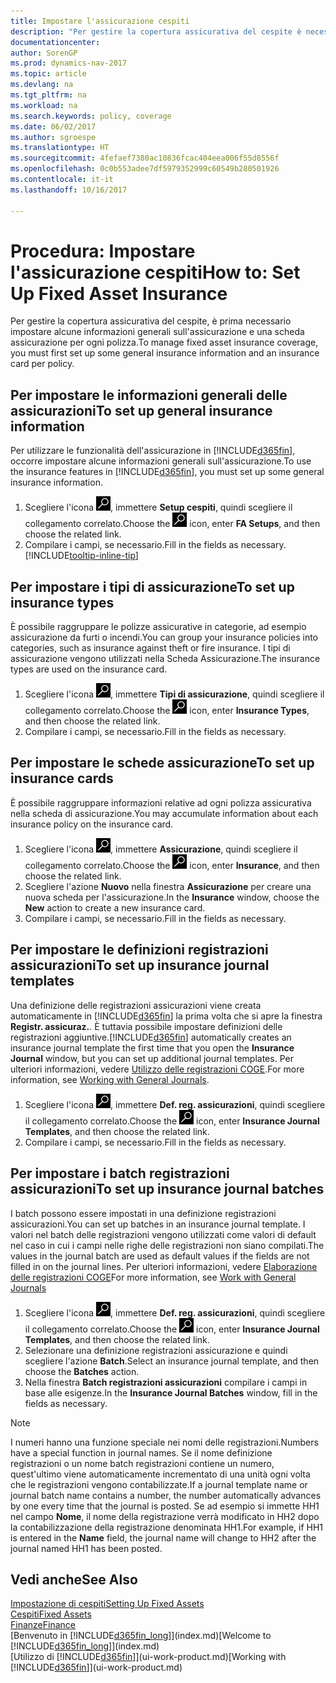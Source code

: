 ```yaml
---
title: Impostare l'assicurazione cespiti
description: "Per gestire la copertura assicurativa del cespite è necessario impostare le informazioni generali sull'assicurazione e una scheda assicurazione."
documentationcenter: 
author: SorenGP
ms.prod: dynamics-nav-2017
ms.topic: article
ms.devlang: na
ms.tgt_pltfrm: na
ms.workload: na
ms.search.keywords: policy, coverage
ms.date: 06/02/2017
ms.author: sgroespe
ms.translationtype: HT
ms.sourcegitcommit: 4fefaef7380ac10836fcac404eea006f55d8556f
ms.openlocfilehash: 0c0b553adee7df5979352999c60549b280501926
ms.contentlocale: it-it
ms.lasthandoff: 10/16/2017

---
```

# <a name="how-to-set-up-fixed-asset-insurance"></a><span data-ttu-id="c2ebd-103">Procedura: Impostare l'assicurazione cespiti</span><span class="sxs-lookup"><span data-stu-id="c2ebd-103">How to: Set Up Fixed Asset Insurance</span></span>
<span data-ttu-id="c2ebd-104">Per gestire la copertura assicurativa del cespite, è prima necessario impostare alcune informazioni generali sull'assicurazione e una scheda assicurazione per ogni polizza.</span><span class="sxs-lookup"><span data-stu-id="c2ebd-104">To manage fixed asset insurance coverage, you must first set up some general insurance information and an insurance card per policy.</span></span>

## <a name="to-set-up-general-insurance-information"></a><span data-ttu-id="c2ebd-105">Per impostare le informazioni generali delle assicurazioni</span><span class="sxs-lookup"><span data-stu-id="c2ebd-105">To set up general insurance information</span></span>
<span data-ttu-id="c2ebd-106">Per utilizzare le funzionalità dell'assicurazione in [!INCLUDE[d365fin](includes/d365fin_md.md)], occorre impostare alcune informazioni generali sull'assicurazione.</span><span class="sxs-lookup"><span data-stu-id="c2ebd-106">To use the insurance features in [!INCLUDE[d365fin](includes/d365fin_md.md)], you must set up some general insurance information.</span></span>  

1. <span data-ttu-id="c2ebd-107">Scegliere l'icona ![Cerca pagina o report](media/ui-search/search_small.png "icona Cerca pagina o report"), immettere **Setup cespiti**, quindi scegliere il collegamento correlato.</span><span class="sxs-lookup"><span data-stu-id="c2ebd-107">Choose the ![Search for Page or Report](media/ui-search/search_small.png "Search for Page or Report icon") icon, enter **FA Setups**, and then choose the related link.</span></span>  
2. <span data-ttu-id="c2ebd-108">Compilare i campi, se necessario.</span><span class="sxs-lookup"><span data-stu-id="c2ebd-108">Fill in the fields as necessary.</span></span> [!INCLUDE[tooltip-inline-tip](includes/tooltip-inline-tip_md.md)]  

## <a name="to-set-up-insurance-types"></a><span data-ttu-id="c2ebd-109">Per impostare i tipi di assicurazione</span><span class="sxs-lookup"><span data-stu-id="c2ebd-109">To set up insurance types</span></span>
<span data-ttu-id="c2ebd-110">È possibile raggruppare le polizze assicurative in categorie, ad esempio assicurazione da furti o incendi.</span><span class="sxs-lookup"><span data-stu-id="c2ebd-110">You can group your insurance policies into categories, such as insurance against theft or fire insurance.</span></span> <span data-ttu-id="c2ebd-111">I tipi di assicurazione vengono utilizzati nella Scheda Assicurazione.</span><span class="sxs-lookup"><span data-stu-id="c2ebd-111">The insurance types are used on the insurance card.</span></span>

1. <span data-ttu-id="c2ebd-112">Scegliere l'icona ![Cerca pagina o report](media/ui-search/search_small.png "icona Cerca pagina o report"), immettere **Tipi di assicurazione**, quindi scegliere il collegamento correlato.</span><span class="sxs-lookup"><span data-stu-id="c2ebd-112">Choose the ![Search for Page or Report](media/ui-search/search_small.png "Search for Page or Report icon") icon, enter **Insurance Types**, and then choose the related link.</span></span>  
2. <span data-ttu-id="c2ebd-113">Compilare i campi, se necessario.</span><span class="sxs-lookup"><span data-stu-id="c2ebd-113">Fill in the fields as necessary.</span></span>

## <a name="to-set-up-insurance-cards"></a><span data-ttu-id="c2ebd-114">Per impostare le schede assicurazione</span><span class="sxs-lookup"><span data-stu-id="c2ebd-114">To set up insurance cards</span></span>
<span data-ttu-id="c2ebd-115">È possibile raggruppare informazioni relative ad ogni polizza assicurativa nella scheda di assicurazione.</span><span class="sxs-lookup"><span data-stu-id="c2ebd-115">You may accumulate information about each insurance policy on the insurance card.</span></span>  

1. <span data-ttu-id="c2ebd-116">Scegliere l'icona ![Cerca pagina o report](media/ui-search/search_small.png "icona Cerca pagina o report"), immettere **Assicurazione**, quindi scegliere il collegamento correlato.</span><span class="sxs-lookup"><span data-stu-id="c2ebd-116">Choose the ![Search for Page or Report](media/ui-search/search_small.png "Search for Page or Report icon") icon, enter **Insurance**, and then choose the related link.</span></span>  
2. <span data-ttu-id="c2ebd-117">Scegliere l'azione **Nuovo** nella finestra **Assicurazione** per creare una nuova scheda per l'assicurazione.</span><span class="sxs-lookup"><span data-stu-id="c2ebd-117">In the **Insurance** window, choose the **New** action to create a  new insurance card.</span></span>  
3. <span data-ttu-id="c2ebd-118">Compilare i campi, se necessario.</span><span class="sxs-lookup"><span data-stu-id="c2ebd-118">Fill in the fields as necessary.</span></span>

## <a name="to-set-up-insurance-journal-templates"></a><span data-ttu-id="c2ebd-119">Per impostare le definizioni registrazioni assicurazioni</span><span class="sxs-lookup"><span data-stu-id="c2ebd-119">To set up insurance journal templates</span></span>
<span data-ttu-id="c2ebd-120">Una definizione delle registrazioni assicurazioni viene creata automaticamente in [!INCLUDE[d365fin](includes/d365fin_md.md)] la prima volta che si apre la finestra **Registr. assicuraz.**. È tuttavia possibile impostare definizioni delle registrazioni aggiuntive.</span><span class="sxs-lookup"><span data-stu-id="c2ebd-120">[!INCLUDE[d365fin](includes/d365fin_md.md)] automatically creates an insurance journal template the first time that you open the **Insurance Journal** window, but you can set up additional journal templates.</span></span> <span data-ttu-id="c2ebd-121">Per ulteriori informazioni, vedere [Utilizzo delle registrazioni COGE](ui-work-general-journals.md).</span><span class="sxs-lookup"><span data-stu-id="c2ebd-121">For more information, see [Working with General Journals](ui-work-general-journals.md).</span></span>  

1. <span data-ttu-id="c2ebd-122">Scegliere l'icona ![Cerca pagina o report](media/ui-search/search_small.png "icona Cerca pagina o report"), immettere **Def. reg. assicurazioni**, quindi scegliere il collegamento correlato.</span><span class="sxs-lookup"><span data-stu-id="c2ebd-122">Choose the ![Search for Page or Report](media/ui-search/search_small.png "Search for Page or Report icon") icon, enter **Insurance Journal Templates**, and then choose the related link.</span></span>  
2. <span data-ttu-id="c2ebd-123">Compilare i campi, se necessario.</span><span class="sxs-lookup"><span data-stu-id="c2ebd-123">Fill in the fields as necessary.</span></span>

## <a name="to-set-up-insurance-journal-batches"></a><span data-ttu-id="c2ebd-124">Per impostare i batch registrazioni assicurazioni</span><span class="sxs-lookup"><span data-stu-id="c2ebd-124">To set up insurance journal batches</span></span>
<span data-ttu-id="c2ebd-125">I batch possono essere impostati in una definizione registrazioni assicurazioni.</span><span class="sxs-lookup"><span data-stu-id="c2ebd-125">You can set up batches in an insurance journal template.</span></span> <span data-ttu-id="c2ebd-126">I valori nel batch delle registrazioni vengono utilizzati come valori di default nel caso in cui i campi nelle righe delle registrazioni non siano compilati.</span><span class="sxs-lookup"><span data-stu-id="c2ebd-126">The values in the journal batch are used as default values if the fields are not filled in on the journal lines.</span></span> <span data-ttu-id="c2ebd-127">Per ulteriori informazioni, vedere [Elaborazione delle registrazioni COGE](ui-work-general-journals.md)</span><span class="sxs-lookup"><span data-stu-id="c2ebd-127">For more information, see [Work with General Journals](ui-work-general-journals.md)</span></span>  

1. <span data-ttu-id="c2ebd-128">Scegliere l'icona ![Cerca pagina o report](media/ui-search/search_small.png "icona Cerca pagina o report"), immettere **Def. reg. assicurazioni**, quindi scegliere il collegamento correlato.</span><span class="sxs-lookup"><span data-stu-id="c2ebd-128">Choose the ![Search for Page or Report](media/ui-search/search_small.png "Search for Page or Report icon") icon, enter **Insurance Journal Templates**, and then choose the related link.</span></span>  
2. <span data-ttu-id="c2ebd-129">Selezionare una definizione registrazioni assicurazione e quindi scegliere l'azione **Batch**.</span><span class="sxs-lookup"><span data-stu-id="c2ebd-129">Select an insurance journal template, and then choose the **Batches** action.</span></span>
3. <span data-ttu-id="c2ebd-130">Nella finestra **Batch registrazioni assicurazioni** compilare i campi in base alle esigenze.</span><span class="sxs-lookup"><span data-stu-id="c2ebd-130">In the **Insurance Journal Batches** window, fill in the fields as necessary.</span></span>

> [!NOTE]  
>   <span data-ttu-id="c2ebd-131">I numeri hanno una funzione speciale nei nomi delle registrazioni.</span><span class="sxs-lookup"><span data-stu-id="c2ebd-131">Numbers have a special function in journal names.</span></span> <span data-ttu-id="c2ebd-132">Se il nome definizione registrazioni o un nome batch registrazioni contiene un numero, quest'ultimo viene automaticamente incrementato di una unità ogni volta che le registrazioni vengono contabilizzate.</span><span class="sxs-lookup"><span data-stu-id="c2ebd-132">If a journal template name or journal batch name contains a number, the number automatically advances by one every time that the journal is posted.</span></span> <span data-ttu-id="c2ebd-133">Se ad esempio si immette HH1 nel campo **Nome**, il nome della registrazione verrà modificato in HH2 dopo la contabilizzazione della registrazione denominata HH1.</span><span class="sxs-lookup"><span data-stu-id="c2ebd-133">For example, if HH1 is entered in the **Name** field, the journal name will change to HH2 after the journal named HH1 has been posted.</span></span>

## <a name="see-also"></a><span data-ttu-id="c2ebd-134">Vedi anche</span><span class="sxs-lookup"><span data-stu-id="c2ebd-134">See Also</span></span>
[<span data-ttu-id="c2ebd-135">Impostazione di cespiti</span><span class="sxs-lookup"><span data-stu-id="c2ebd-135">Setting Up Fixed Assets</span></span>](fa-setup.md)  
[<span data-ttu-id="c2ebd-136">Cespiti</span><span class="sxs-lookup"><span data-stu-id="c2ebd-136">Fixed Assets</span></span>](fa-manage.md)  
[<span data-ttu-id="c2ebd-137">Finanze</span><span class="sxs-lookup"><span data-stu-id="c2ebd-137">Finance</span></span>](finance.md)  
<span data-ttu-id="c2ebd-138">[Benvenuto in [!INCLUDE[d365fin_long](includes/d365fin_long_md.md)]](index.md)</span><span class="sxs-lookup"><span data-stu-id="c2ebd-138">[Welcome to [!INCLUDE[d365fin_long](includes/d365fin_long_md.md)]](index.md)</span></span>  
<span data-ttu-id="c2ebd-139">[Utilizzo di [!INCLUDE[d365fin](includes/d365fin_md.md)]](ui-work-product.md)</span><span class="sxs-lookup"><span data-stu-id="c2ebd-139">[Working with [!INCLUDE[d365fin](includes/d365fin_md.md)]](ui-work-product.md)</span></span>

